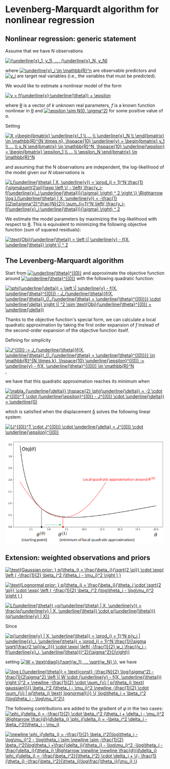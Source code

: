 # Levenberg-Marquardt algorithm for nonlinear regression

## Nonlinear regression: generic statement
Assume that we have N observations

<a href="https://www.codecogs.com/eqnedit.php?latex=(\underline{x}_1,&space;y_1),&space;...,&space;(\underline{x}_N,&space;y_N)" target="_blank"><img src="https://latex.codecogs.com/gif.latex?(\underline{x}_1,&space;y_1),&space;...,&space;(\underline{x}_N,&space;y_N)" title="(\underline{x}_1, y_1), ..., (\underline{x}_N, y_N)" /></a>

where <a href="https://www.codecogs.com/eqnedit.php?latex=\underline{x}_i&space;\in&space;\mathbb{R}^n" target="_blank"><img src="https://latex.codecogs.com/gif.latex?\underline{x}_i&space;\in&space;\mathbb{R}^n" title="\underline{x}_i \in \mathbb{R}^n" /></a> are observable predictors and <a href="https://www.codecogs.com/eqnedit.php?latex=y_i" target="_blank"><img src="https://latex.codecogs.com/gif.latex?y_i" title="y_i" /></a> are target real variables (i.e., the variables that must be predicted).

We would like to estimate a nonlinear model of the form

<a href="https://www.codecogs.com/eqnedit.php?latex=y&space;=&space;f(\underline{x};\underline{\theta})&space;&plus;&space;\epsilon" target="_blank"><img src="https://latex.codecogs.com/gif.latex?y&space;=&space;f(\underline{x};\underline{\theta})&space;&plus;&space;\epsilon" title="y = f(\underline{x};\underline{\theta}) + \epsilon" /></a>

where <ins>&theta;</ins>  is a vector of _k_ unknown real parameters, _f_ is a known function nonlinear in <ins>&theta;</ins> and <a href="https://www.codecogs.com/eqnedit.php?latex=\epsilon&space;\sim&space;N(0,&space;\sigma^2)" target="_blank"><img src="https://latex.codecogs.com/gif.latex?\epsilon&space;\sim&space;N(0,&space;\sigma^2)" title="\epsilon \sim N(0, \sigma^2)" /></a> for some positive value of &sigma;.

Setting

<a href="https://www.codecogs.com/eqnedit.php?latex=X&space;=\begin{bmatrix}&space;\underline{x}_1&space;\\&space;...&space;\\&space;\underline{x}_N&space;\\&space;\end{bmatrix}&space;\in&space;\mathbb{R}^{N&space;\times&space;n},&space;\hspace{10}&space;\underline{y}&space;=&space;\begin{bmatrix}&space;y_1&space;\\&space;...&space;\\&space;y_N&space;\end{bmatrix}&space;\in&space;\mathbb{R}^N,&space;\hspace{10}&space;\underline{\epsilon}&space;=&space;\begin{bmatrix}&space;\epsilon_1&space;\\&space;...&space;\\&space;\epsilon_N&space;\end{bmatrix}&space;\in&space;\mathbb{R}^N" target="_blank"><img src="https://latex.codecogs.com/gif.latex?X&space;=\begin{bmatrix}&space;\underline{x}_1&space;\\&space;...&space;\\&space;\underline{x}_N&space;\\&space;\end{bmatrix}&space;\in&space;\mathbb{R}^{N&space;\times&space;n},&space;\hspace{10}&space;\underline{y}&space;=&space;\begin{bmatrix}&space;y_1&space;\\&space;...&space;\\&space;y_N&space;\end{bmatrix}&space;\in&space;\mathbb{R}^N,&space;\hspace{10}&space;\underline{\epsilon}&space;=&space;\begin{bmatrix}&space;\epsilon_1&space;\\&space;...&space;\\&space;\epsilon_N&space;\end{bmatrix}&space;\in&space;\mathbb{R}^N" title="X =\begin{bmatrix} \underline{x}_1 \\ ... \\ \underline{x}_N \\ \end{bmatrix} \in \mathbb{R}^{N \times n}, \hspace{10} \underline{y} = \begin{bmatrix} y_1 \\ ... \\ y_N \end{bmatrix} \in \mathbb{R}^N, \hspace{10} \underline{\epsilon} = \begin{bmatrix} \epsilon_1 \\ ... \\ \epsilon_N \end{bmatrix} \in \mathbb{R}^N" /></a>

and assuming that the N observations are independent, the log-likelihood of the model given our _N_ observations is

<a href="https://www.codecogs.com/eqnedit.php?latex=L(\underline{\theta}&space;|&space;X,&space;\underline{y})&space;=&space;\prod_{i&space;=&space;1}^N&space;\frac{1}{\sigma\sqrt{2\pi}}\exp&space;\left&space;\{&space;-&space;\left(&space;\frac{y_i-f(\underline{x}_i;\underline{\theta})}{\sigma}&space;\right)&space;^&space;2&space;\right&space;\}&space;\Rightarrow&space;\log&space;L(\underline{\theta}&space;|&space;X,&space;\underline{y})&space;=&space;-\frac{1}{(2\pi\sigma^2)^\frac{N}{2}}&space;\sum_{i=1}^N&space;\left(&space;\frac{y_i-f(\underline{x}_i;\underline{\theta})}{\sigma}&space;\right)&space;^&space;2" target="_blank"><img src="https://latex.codecogs.com/gif.latex?L(\underline{\theta}&space;|&space;X,&space;\underline{y})&space;=&space;\prod_{i&space;=&space;1}^N&space;\frac{1}{\sigma\sqrt{2\pi}}\exp&space;\left&space;\{&space;-&space;\left(&space;\frac{y_i-f(\underline{x}_i;\underline{\theta})}{\sigma}&space;\right)&space;^&space;2&space;\right&space;\}&space;\Rightarrow&space;\log&space;L(\underline{\theta}&space;|&space;X,&space;\underline{y})&space;=&space;-\frac{1}{(2\pi\sigma^2)^\frac{N}{2}}&space;\sum_{i=1}^N&space;\left(&space;\frac{y_i-f(\underline{x}_i;\underline{\theta})}{\sigma}&space;\right)&space;^&space;2" title="L(\underline{\theta} | X, \underline{y}) = \prod_{i = 1}^N \frac{1}{\sigma\sqrt{2\pi}}\exp \left \{ - \left( \frac{y_i-f(\underline{x}_i;\underline{\theta})}{\sigma} \right) ^ 2 \right \} \Rightarrow \log L(\underline{\theta} | X, \underline{y}) = -\frac{1}{(2\pi\sigma^2)^\frac{N}{2}} \sum_{i=1}^N \left( \frac{y_i-f(\underline{x}_i;\underline{\theta})}{\sigma} \right) ^ 2" /></a>

We estimate the model parameters by maximizing the log-likelihood with respect to <ins>&theta;</ins>. This is equivalent to minimizing the following objective function (sum of squared residuals):

<a href="https://www.codecogs.com/eqnedit.php?latex=\text{Obj}(\underline{\theta})&space;=&space;\left&space;\|&space;\underline{y}&space;-&space;f(X,&space;\underline{\theta})&space;\right&space;\|&space;^&space;2" target="_blank"><img src="https://latex.codecogs.com/gif.latex?\text{Obj}(\underline{\theta})&space;=&space;\left&space;\|&space;\underline{y}&space;-&space;f(X,&space;\underline{\theta})&space;\right&space;\|&space;^&space;2" title="\text{Obj}(\underline{\theta}) = \left \| \underline{y} - f(X, \underline{\theta}) \right \| ^ 2" /></a>

## The Levenberg-Marquardt algorithm

Start from <a href="https://www.codecogs.com/eqnedit.php?latex=\underline{\theta}^{(0)}" target="_blank"><img src="https://latex.codecogs.com/gif.latex?\underline{\theta}^{(0)}" title="\underline{\theta}^{(0)}" /></a> and approximate the objective function around <a href="https://www.codecogs.com/eqnedit.php?latex=\underline{\theta}^{(0)}" target="_blank"><img src="https://latex.codecogs.com/gif.latex?\underline{\theta}^{(0)}" title="\underline{\theta}^{(0)}" /></a> with the following quadratic function:

<a href="https://www.codecogs.com/eqnedit.php?latex=\phi(\underline{\delta})&space;=&space;\left&space;\|&space;\underline{y}&space;-&space;f(X,&space;\underline{\theta}^{(0)})&space;-&space;J_{\underline{\theta}}f(X,&space;\underline{\theta})_{|_{\underline{\theta}&space;=&space;\underline{\theta}^{(0)}}}&space;\cdot&space;\underline{\delta}&space;\right&space;\|&space;^2&space;\sim&space;\text{Obj}(\underline{\theta}^{(0)}&space;&plus;&space;\underline{\delta})" target="_blank"><img src="https://latex.codecogs.com/gif.latex?\phi(\underline{\delta})&space;=&space;\left&space;\|&space;\underline{y}&space;-&space;f(X,&space;\underline{\theta}^{(0)})&space;-&space;J_{\underline{\theta}}f(X,&space;\underline{\theta})_{|_{\underline{\theta}&space;=&space;\underline{\theta}^{(0)}}}&space;\cdot&space;\underline{\delta}&space;\right&space;\|&space;^2&space;\sim&space;\text{Obj}(\underline{\theta}^{(0)}&space;&plus;&space;\underline{\delta})" title="\phi(\underline{\delta}) = \left \| \underline{y} - f(X, \underline{\theta}^{(0)}) - J_{\underline{\theta}}f(X, \underline{\theta})_{|_{\underline{\theta} = \underline{\theta}^{(0)}}} \cdot \underline{\delta} \right \| ^2 \sim \text{Obj}(\underline{\theta}^{(0)} + \underline{\delta})" /></a>

Thanks to the objective function's special form, we can calculate a local quadratic approximation by taking the first order expansion of _f_ instead of the second-order expansion of the objective function itself.

Defining for simplicity

<a href="https://www.codecogs.com/eqnedit.php?latex=J^{(0)}&space;:=&space;J_{\underline{\theta}}f(X,&space;\underline{\theta})_{|_{\underline{\theta}&space;=&space;\underline{\theta}^{(0)}}}&space;\in&space;\mathbb{R}^{N&space;\times&space;k},&space;\hspace{10}&space;\underline{\epsilon}^{(0)}&space;:=&space;\underline{y}&space;-&space;f(X,&space;\underline{\theta}^{(0)})&space;\in&space;\mathbb{R}^N" target="_blank"><img src="https://latex.codecogs.com/gif.latex?J^{(0)}&space;:=&space;J_{\underline{\theta}}f(X,&space;\underline{\theta})_{|_{\underline{\theta}&space;=&space;\underline{\theta}^{(0)}}}&space;\in&space;\mathbb{R}^{N&space;\times&space;k},&space;\hspace{10}&space;\underline{\epsilon}^{(0)}&space;:=&space;\underline{y}&space;-&space;f(X,&space;\underline{\theta}^{(0)})&space;\in&space;\mathbb{R}^N" title="J^{(0)} := J_{\underline{\theta}}f(X, \underline{\theta})_{|_{\underline{\theta} = \underline{\theta}^{(0)}}} \in \mathbb{R}^{N \times k}, \hspace{10} \underline{\epsilon}^{(0)} := \underline{y} - f(X, \underline{\theta}^{(0)}) \in \mathbb{R}^N" /></a>,

we have that this quadratic approximation reaches its minimum when

<a href="https://www.codecogs.com/eqnedit.php?latex=\nabla_{\underline{\delta}}&space;\hspace{2}&space;\phi(\underline{\delta})&space;=&space;-2&space;\cdot&space;J^{(0)}^T&space;\cdot&space;(\underline{\epsilon}^{(0)}&space;-&space;J^{(0)}&space;\cdot&space;\underline{\delta})&space;=&space;\underline{0}" target="_blank"><img src="https://latex.codecogs.com/gif.latex?\nabla_{\underline{\delta}}&space;\hspace{2}&space;\phi(\underline{\delta})&space;=&space;-2&space;\cdot&space;J^{(0)}^T&space;\cdot&space;(\underline{\epsilon}^{(0)}&space;-&space;J^{(0)}&space;\cdot&space;\underline{\delta})&space;=&space;\underline{0}" title="\nabla_{\underline{\delta}} \hspace{2} \phi(\underline{\delta}) = -2 \cdot J^{(0)}^T \cdot (\underline{\epsilon}^{(0)} - J^{(0)} \cdot \underline{\delta}) = \underline{0}" /></a>

which is satisfied when the displacement <ins>&delta;</ins> solves the following linear system:

<a href="https://www.codecogs.com/eqnedit.php?latex=(J^{(0)}^T&space;\cdot&space;J^{(0)})&space;\cdot&space;\underline{\delta}&space;=&space;J^{(0)}&space;\cdot&space;\underline{\epsilon}^{(0)}" target="_blank"><img src="https://latex.codecogs.com/gif.latex?(J^{(0)}^T&space;\cdot&space;J^{(0)})&space;\cdot&space;\underline{\delta}&space;=&space;J^{(0)}&space;\cdot&space;\underline{\epsilon}^{(0)}" title="(J^{(0)}^T \cdot J^{(0)}) \cdot \underline{\delta} = J^{(0)} \cdot \underline{\epsilon}^{(0)}" /></a>

![alt-text](https://github.com/flowel1/nonlinear-regression/blob/master/pictures/quadratic-approx.png)

## Extension: weighted observations and priors

<a href="https://www.codecogs.com/eqnedit.php?latex=\text{Gaussian&space;prior:&space;}&space;p(\theta_j)&space;=&space;\frac{\beta_j}{\sqrt{2&space;\pi}}&space;\cdot&space;\exp{&space;\left&space;(&space;-\frac{1}{2}&space;\beta_j^2&space;(\theta_j&space;-&space;\mu_j)^2&space;\right&space;)&space;}" target="_blank"><img src="https://latex.codecogs.com/gif.latex?\text{Gaussian&space;prior:&space;}&space;p(\theta_j)&space;=&space;\frac{\beta_j}{\sqrt{2&space;\pi}}&space;\cdot&space;\exp{&space;\left&space;(&space;-\frac{1}{2}&space;\beta_j^2&space;(\theta_j&space;-&space;\mu_j)^2&space;\right&space;)&space;}" title="\text{Gaussian prior: } p(\theta_j) = \frac{\beta_j}{\sqrt{2 \pi}} \cdot \exp{ \left ( -\frac{1}{2} \beta_j^2 (\theta_j - \mu_j)^2 \right ) }" /></a>

<a href="https://www.codecogs.com/eqnedit.php?latex=\text{Lognormal&space;prior:&space;}&space;p(\theta_j)&space;=&space;\frac{\beta_j}{\theta_j&space;\cdot&space;\sqrt{2&space;\pi}}&space;\cdot&space;\exp{&space;\left&space;(&space;-\frac{1}{2}&space;\beta_j^2&space;(\log\theta_j&space;-&space;\log\mu_j)^2&space;\right&space;)&space;}" target="_blank"><img src="https://latex.codecogs.com/gif.latex?\text{Lognormal&space;prior:&space;}&space;p(\theta_j)&space;=&space;\frac{\beta_j}{\theta_j&space;\cdot&space;\sqrt{2&space;\pi}}&space;\cdot&space;\exp{&space;\left&space;(&space;-\frac{1}{2}&space;\beta_j^2&space;(\log\theta_j&space;-&space;\log\mu_j)^2&space;\right&space;)&space;}" title="\text{Lognormal prior: } p(\theta_j) = \frac{\beta_j}{\theta_j \cdot \sqrt{2 \pi}} \cdot \exp{ \left ( -\frac{1}{2} \beta_j^2 (\log\theta_j - \log\mu_j)^2 \right ) }" /></a>

<a href="https://www.codecogs.com/eqnedit.php?latex=L(\underline{\theta})&space;=p(\underline{\theta}&space;|&space;X,&space;\underline{y})&space;=&space;\frac{p(\underline{y}&space;|&space;X,&space;\underline{\theta})&space;\cdot&space;p(\underline{\theta})}{p(\underline{y}&space;|&space;X)}" target="_blank"><img src="https://latex.codecogs.com/gif.latex?L(\underline{\theta})&space;=p(\underline{\theta}&space;|&space;X,&space;\underline{y})&space;=&space;\frac{p(\underline{y}&space;|&space;X,&space;\underline{\theta})&space;\cdot&space;p(\underline{\theta})}{p(\underline{y}&space;|&space;X)}" title="L(\underline{\theta}) =p(\underline{\theta} | X, \underline{y}) = \frac{p(\underline{y} | X, \underline{\theta}) \cdot p(\underline{\theta})}{p(\underline{y} | X)}" /></a>

Since

<a href="https://www.codecogs.com/eqnedit.php?latex=p(\underline{y}&space;|&space;X,&space;\underline{\theta})&space;=&space;\prod_{i&space;=&space;1}^N&space;p(y_i&space;|&space;\underline{x}_i,&space;\underline{\theta})&space;=&space;\prod_{i&space;=&space;1}^N&space;\frac{1}{\sigma&space;\sqrt{\frac{2&space;\pi}{w_i}}}&space;\cdot&space;\exp{&space;\left(&space;-\frac{1}{2}&space;w_i&space;\frac{(y_i&space;-&space;f(\underline{x}_i,&space;\underline{\theta}))^2}{\sigma^2}{}\right)}" target="_blank"><img src="https://latex.codecogs.com/gif.latex?p(\underline{y}&space;|&space;X,&space;\underline{\theta})&space;=&space;\prod_{i&space;=&space;1}^N&space;p(y_i&space;|&space;\underline{x}_i,&space;\underline{\theta})&space;=&space;\prod_{i&space;=&space;1}^N&space;\frac{1}{\sigma&space;\sqrt{\frac{2&space;\pi}{w_i}}}&space;\cdot&space;\exp{&space;\left(&space;-\frac{1}{2}&space;w_i&space;\frac{(y_i&space;-&space;f(\underline{x}_i,&space;\underline{\theta}))^2}{\sigma^2}{}\right)}" title="p(\underline{y} | X, \underline{\theta}) = \prod_{i = 1}^N p(y_i | \underline{x}_i, \underline{\theta}) = \prod_{i = 1}^N \frac{1}{\sigma \sqrt{\frac{2 \pi}{w_i}}} \cdot \exp{ \left( -\frac{1}{2} w_i \frac{(y_i - f(\underline{x}_i, \underline{\theta}))^2}{\sigma^2}{}\right)}" /></a>

setting <a href="https://www.codecogs.com/eqnedit.php?latex=W&space;=&space;\text{diag}\{\sqrt{w_1},&space;...&space;\sqrt{w_N}&space;\}" target="_blank"><img src="https://latex.codecogs.com/gif.latex?W&space;=&space;\text{diag}\{\sqrt{w_1},&space;...&space;\sqrt{w_N}&space;\}" title="W = \text{diag}\{\sqrt{w_1}, ... \sqrt{w_N} \}" /></a>, we have

<a href="https://www.codecogs.com/eqnedit.php?latex=\log&space;L(\underline{\theta})&space;=&space;\text{const}&space;-\frac{N}{2}&space;\log(\sigma^2)&space;-\frac{1}{2\sigma^2}&space;\left&space;\|&space;W&space;\cdot&space;(\underline{y}&space;-&space;f(X,&space;\underline{\theta}))&space;\right&space;\|^2&space;&plus;&space;\newline&space;-\frac{1}{2}&space;\cdot&space;\sum_{\{j&space;|&space;p(\theta_j)&space;\text{&space;gaussian}\}}&space;\beta_j^2&space;(\theta_j&space;-&space;\mu_j)^2&space;\newline&space;-\frac{1}{2}&space;\cdot&space;\sum_{\{j&space;|&space;p(\theta_j)&space;\text{&space;lognormal}\}}&space;\{&space;\log\theta_j&space;&plus;&space;\beta_j^2&space;(\log\theta_j&space;-&space;\log\mu_j)^2\}" target="_blank"><img src="https://latex.codecogs.com/gif.latex?\log&space;L(\underline{\theta})&space;=&space;\text{const}&space;-\frac{N}{2}&space;\log(\sigma^2)&space;-\frac{1}{2\sigma^2}&space;\left&space;\|&space;W&space;\cdot&space;(\underline{y}&space;-&space;f(X,&space;\underline{\theta}))&space;\right&space;\|^2&space;&plus;&space;\newline&space;-\frac{1}{2}&space;\cdot&space;\sum_{\{j&space;|&space;p(\theta_j)&space;\text{&space;gaussian}\}}&space;\beta_j^2&space;(\theta_j&space;-&space;\mu_j)^2&space;\newline&space;-\frac{1}{2}&space;\cdot&space;\sum_{\{j&space;|&space;p(\theta_j)&space;\text{&space;lognormal}\}}&space;\{&space;\log\theta_j&space;&plus;&space;\beta_j^2&space;(\log\theta_j&space;-&space;\log\mu_j)^2\}" title="\log L(\underline{\theta}) = \text{const} -\frac{N}{2} \log(\sigma^2) -\frac{1}{2\sigma^2} \left \| W \cdot (\underline{y} - f(X, \underline{\theta})) \right \|^2 + \newline -\frac{1}{2} \cdot \sum_{\{j | p(\theta_j) \text{ gaussian}\}} \beta_j^2 (\theta_j - \mu_j)^2 \newline -\frac{1}{2} \cdot \sum_{\{j | p(\theta_j) \text{ lognormal}\}} \{ \log\theta_j + \beta_j^2 (\log\theta_j - \log\mu_j)^2\}" /></a>

The following contributions are added to the gradient of _&phi;_ in the two cases:
<a href="https://www.codecogs.com/eqnedit.php?latex=\phi_j(\delta_j)&space;=&space;-\frac{1}{2}&space;\cdot&space;\beta_j^2&space;(\theta_j&space;&plus;&space;\delta_j&space;-&space;\mu_j)^2&space;\Rightarrow&space;\frac{d}{d\delta_j}&space;\phi_j(\delta_j)&space;=&space;-\beta_j^2&space;\delta_j&space;-\beta_j^2(\theta_j&space;-&space;\mu_j)" target="_blank"><img src="https://latex.codecogs.com/gif.latex?\phi_j(\delta_j)&space;=&space;-\frac{1}{2}&space;\cdot&space;\beta_j^2&space;(\theta_j&space;&plus;&space;\delta_j&space;-&space;\mu_j)^2&space;\Rightarrow&space;\frac{d}{d\delta_j}&space;\phi_j(\delta_j)&space;=&space;-\beta_j^2&space;\delta_j&space;-\beta_j^2(\theta_j&space;-&space;\mu_j)" title="\phi_j(\delta_j) = -\frac{1}{2} \cdot \beta_j^2 (\theta_j + \delta_j - \mu_j)^2 \Rightarrow \frac{d}{d\delta_j} \phi_j(\delta_j) = -\beta_j^2 \delta_j -\beta_j^2(\theta_j - \mu_j)" /></a>

<a href="https://www.codecogs.com/eqnedit.php?latex=\newline&space;\phi_j(\delta_j)&space;=&space;-\frac{1}{2}&space;\beta_j^2(\log\theta_j&space;-&space;\log\mu_j)^2&space;-&space;\log\theta_j&space;\sim&space;\newline&space;\sim&space;-\frac{1}{2}&space;\beta_j^2(\log\theta_j&space;&plus;\frac{\delta_j}{\theta_j}&space;-&space;\log\mu_j)^2&space;-\log\theta_j&space;-\frac{\delta_j}{\theta_j}&space;\Rightarrow&space;\newline&space;\newline&space;\frac{d}{d\delta_j}&space;\phi_j(\delta_j)&space;=&space;-\frac{\beta_j^2}{\theta_j^2}&space;\cdot&space;\delta_j&space;&plus;&space;\{-&space;\frac{1}{\theta_j}&space;-\frac{\beta_j^2}{\theta_j}\log\frac{\theta_j}{\mu_j}&space;\}" target="_blank"><img src="https://latex.codecogs.com/gif.latex?\newline&space;\phi_j(\delta_j)&space;=&space;-\frac{1}{2}&space;\beta_j^2(\log\theta_j&space;-&space;\log\mu_j)^2&space;-&space;\log\theta_j&space;\sim&space;\newline&space;\sim&space;-\frac{1}{2}&space;\beta_j^2(\log\theta_j&space;&plus;\frac{\delta_j}{\theta_j}&space;-&space;\log\mu_j)^2&space;-\log\theta_j&space;-\frac{\delta_j}{\theta_j}&space;\Rightarrow&space;\newline&space;\newline&space;\frac{d}{d\delta_j}&space;\phi_j(\delta_j)&space;=&space;-\frac{\beta_j^2}{\theta_j^2}&space;\cdot&space;\delta_j&space;&plus;&space;\{-&space;\frac{1}{\theta_j}&space;-\frac{\beta_j^2}{\theta_j}\log\frac{\theta_j}{\mu_j}&space;\}" title="\newline \phi_j(\delta_j) = -\frac{1}{2} \beta_j^2(\log\theta_j - \log\mu_j)^2 - \log\theta_j \sim \newline \sim -\frac{1}{2} \beta_j^2(\log\theta_j +\frac{\delta_j}{\theta_j} - \log\mu_j)^2 -\log\theta_j -\frac{\delta_j}{\theta_j} \Rightarrow \newline \newline \frac{d}{d\delta_j} \phi_j(\delta_j) = -\frac{\beta_j^2}{\theta_j^2} \cdot \delta_j + \{- \frac{1}{\theta_j} -\frac{\beta_j^2}{\theta_j}\log\frac{\theta_j}{\mu_j} \}" /></a>
